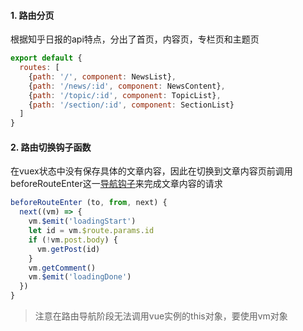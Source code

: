#### 1. 路由分页
根据知乎日报的api特点，分出了首页，内容页，专栏页和主题页

``` js
export default {
  routes: [
    {path: '/', component: NewsList},
    {path: '/news/:id', component: NewsContent},
    {path: '/topic/:id', component: TopicList},
    {path: '/section/:id', component: SectionList}
  ]
}
```

#### 2. 路由切换钩子函数
在vuex状态中没有保存具体的文章内容，因此在切换到文章内容页前调用beforeRouteEnter这一[导航钩子](https://router.vuejs.org/zh-cn/advanced/navigation-guards.html)来完成文章内容的请求
``` js
beforeRouteEnter (to, from, next) {
  next((vm) => {
    vm.$emit('loadingStart')
    let id = vm.$route.params.id
    if (!vm.post.body) {
      vm.getPost(id)
    }
    vm.getComment()
    vm.$emit('loadingDone')
  })
}
```

> 注意在路由导航阶段无法调用vue实例的this对象，要使用vm对象

